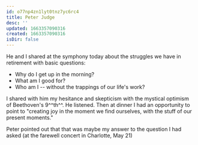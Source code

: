 ```yaml
---
id: o77np4zn1lyt0tnz7yc6rc4
title: Peter Judge
desc: ''
updated: 1663357090316
created: 1663357090316
isDir: false
---
```

He and I shared at the symphony today about the struggles we have in retirement with basic questions:

- Why do I get up in the morning?
- What am I good for?
- Who am I -- without the trappings of our life's work?

I shared with him my hesitance and skepticism with the mystical optimism of Beethoven's 9^^th^^. He listened. Then at dinner I had an opportunity to point to "creating joy in the moment we find ourselves, with the stuff of our present moments." 

Peter pointed out that that was maybe my answer to the question I had asked (at the farewell concert in Charlotte, May 21)